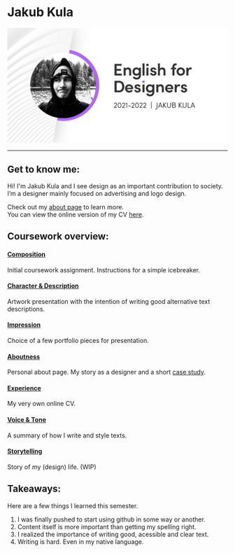 # Jakub Kula
<img src="../img/social-preview.png" alt="-" width="800">

---

## Get to know me:
Hi! I'm Jakub Kula and I see design as an important contribution to society.<br>
I’m a designer mainly focused on advertising and logo design.

Check out my [about page](03-aboutness/) to learn more. <br>
You can view the online version of my CV [here](04-experience/).

## Coursework overview:
#### [Composition](../00-composition/index.md) 
Initial coursework assignment. Instructions for a simple icebreaker. 
#### [Character & Description](../01-character-description/index.md)
Artwork presentation with the intention of writing good alternative text descriptions.
#### [Impression](../02-impression/index.md)
Choice of a few portfolio pieces for presentation.
#### [Aboutness](../03-aboutness/index.md)
Personal about page. My story as a designer and a short [case study](03-aboutness/case-study.md/).
#### [Experience](../04-experience/index.md)
My very own online CV.
#### [Voice & Tone](../05-voice-tone/index.md)
A summary of how I write and style texts.
#### [Storytelling](../06-storytelling/index.md)
Story of my (design) life. (WIP)


## Takeaways:
Here are a few things I learned this semester.
1. I was finally pushed to start using github in some way or another.
2. Content itself is more important than getting my spelling right.
3. I realized the importance of writing good, acessible and clear text.
4. Writing is hard. Even in my native language.
